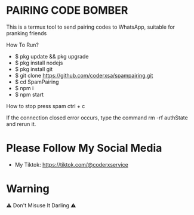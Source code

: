 # PAIRING CODE BOMBER
This is a termux tool to send pairing codes to WhatsApp, suitable for pranking friends

How To Run?
- $ pkg update && pkg upgrade
- $ pkg install nodejs
- $ pkg install git
- $ git clone https://github.com/coderxsa/spampairing.git
- $ cd SpamPairing
- $ npm i
- $ npm start

How to stop press spam ctrl + c

If the connection closed error occurs, type the command rm -rf authState and rerun it.

# Please Follow My Social Media
- My Tiktok: https://tiktok.com/@coderxservice

# Warning
⚠️ Don't Misuse It Darling ⚠️
